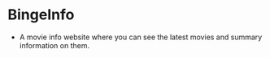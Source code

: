 # BingeInfo

* A movie info website where you can see the latest movies and summary information on them.